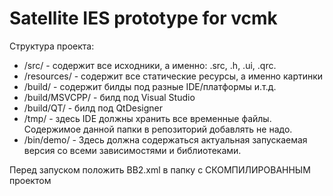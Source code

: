 Satellite IES prototype for vcmk
==============

Структура проекта:

* /src/ - содержит все исходники, а именно: .src, .h, .ui, .qrc.
* /resources/ - содержит все статические ресурсы, а именно картинки
* /build/ - содержит билды под разные IDE/платформы и.т.д.
* /build/MSVCPP/ - билд под Visual Studio
* /build/QT/ - билд под QtDesigner
* /tmp/ - здесь IDE должны хранить все временные файлы. Содержимое данной папки в репозиторий добавлять не надо.
* /bin/demo/ - Здесь должна содержаться актуальная запускаемая версия со всеми зависимостями и библиотеками.

Перед запуском положить BB2.xml в папку с СКОМПИЛИРОВАННЫМ проектом
